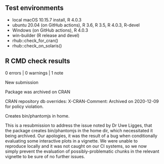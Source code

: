 ## Test environments
* local macOS 10.15.7 install, R 4.0.3
* ubuntu 20.04 (on GitHub actions), R 3.6, R 3.5, R 4.0.3, R-devel
* Windows (on GitHub actions), R 4.0.3
* win-builder (R release and devel)
* rhub::check_for_cran()   
* rhub::check_on_solaris()  

## R CMD check results

0 errors | 0 warnings | 1 note

New submission

Package was archived on CRAN

CRAN repository db overrides:
  X-CRAN-Comment: Archived on 2020-12-09 for policy violation.

Creates bin/phantomjs in home.
  
This is a resubmission to address the issue noted by Dr Uwe Ligges, that the package creates bin/phantomjs in the home dir, which necessitated it being archived. Our apologies, it was the result of a bug when conditionally evaluating some interactive plots in a vignette. We were unable to reproduce locally and it was not caught on our CI systems, so we now simply prevent the evaluation of possibly-problematic chunks in the relevant vignette to be sure of no further issues.


